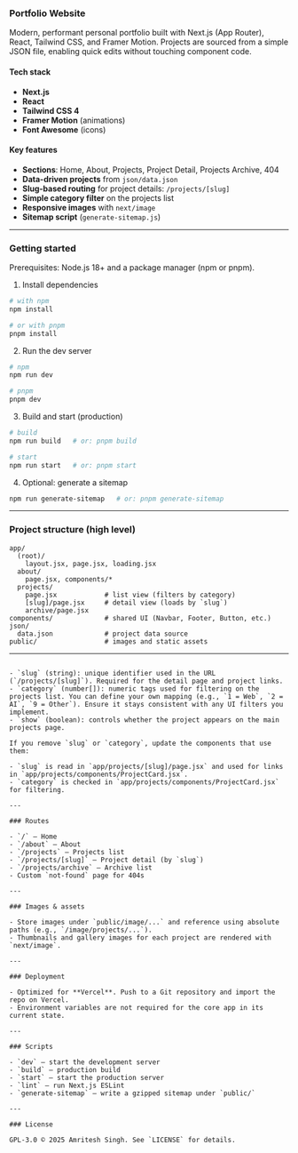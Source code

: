 ### Portfolio Website

Modern, performant personal portfolio built with Next.js (App Router), React, Tailwind CSS, and Framer Motion. Projects are sourced from a simple JSON file, enabling quick edits without touching component code.

#### Tech stack

- **Next.js**
- **React**
- **Tailwind CSS 4**
- **Framer Motion** (animations)
- **Font Awesome** (icons)

#### Key features

- **Sections**: Home, About, Projects, Project Detail, Projects Archive, 404
- **Data-driven projects** from `json/data.json`
- **Slug-based routing** for project details: `/projects/[slug]`
- **Simple category filter** on the projects list
- **Responsive images** with `next/image`
- **Sitemap script** (`generate-sitemap.js`)

---

### Getting started

Prerequisites: Node.js 18+ and a package manager (npm or pnpm).

1. Install dependencies

```bash
# with npm
npm install

# or with pnpm
pnpm install
```

2. Run the dev server

```bash
# npm
npm run dev

# pnpm
pnpm dev
```

3. Build and start (production)

```bash
# build
npm run build   # or: pnpm build

# start
npm run start   # or: pnpm start
```

4. Optional: generate a sitemap

```bash
npm run generate-sitemap   # or: pnpm generate-sitemap
```

---

### Project structure (high level)

```
app/
  (root)/
    layout.jsx, page.jsx, loading.jsx
  about/
    page.jsx, components/*
  projects/
    page.jsx            # list view (filters by category)
    [slug]/page.jsx     # detail view (loads by `slug`)
    archive/page.jsx
components/             # shared UI (Navbar, Footer, Button, etc.)
json/
  data.json             # project data source
public/                 # images and static assets
```

---

```

- `slug` (string): unique identifier used in the URL (`/projects/[slug]`). Required for the detail page and project links.
- `category` (number[]): numeric tags used for filtering on the projects list. You can define your own mapping (e.g., `1 = Web`, `2 = AI`, `9 = Other`). Ensure it stays consistent with any UI filters you implement.
- `show` (boolean): controls whether the project appears on the main projects page.

If you remove `slug` or `category`, update the components that use them:

- `slug` is read in `app/projects/[slug]/page.jsx` and used for links in `app/projects/components/ProjectCard.jsx`.
- `category` is checked in `app/projects/components/ProjectCard.jsx` for filtering.

---

### Routes

- `/` – Home
- `/about` – About
- `/projects` – Projects list
- `/projects/[slug]` – Project detail (by `slug`)
- `/projects/archive` – Archive list
- Custom `not-found` page for 404s

---

### Images & assets

- Store images under `public/image/...` and reference using absolute paths (e.g., `/image/projects/...`).
- Thumbnails and gallery images for each project are rendered with `next/image`.

---

### Deployment

- Optimized for **Vercel**. Push to a Git repository and import the repo on Vercel.
- Environment variables are not required for the core app in its current state.

---

### Scripts

- `dev` – start the development server
- `build` – production build
- `start` – start the production server
- `lint` – run Next.js ESLint
- `generate-sitemap` – write a gzipped sitemap under `public/`

---

### License

GPL-3.0 © 2025 Amritesh Singh. See `LICENSE` for details.
```
